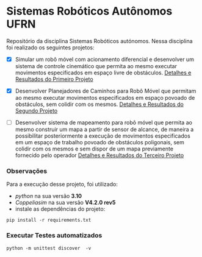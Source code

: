 # Sistemas Robóticos Autônomos UFRN

Repositório da disciplina Sistemas Robóticos autónomos.
Nessa disciplina foi realizado os seguintes projetos:

- [x]  Simular um robô móvel com acionamento diferencial e desenvolver um sistema de controle cinemático que permita ao mesmo executar movimentos especificados em espaço livre de obstáculos. [Detalhes e Resultados do Primeiro Projeto](docs/Primeiro_projeto.md)

- [x] Desenvolver Planejadores de Caminhos para Robô Móvel que
permitam ao mesmo executar movimentos especificados em espaço
povoado de obstáculos, sem colidir com os mesmos.  [Detalhes e Resultados do Segundo Projeto](docs/Segundo_projeto.md)

- [ ] Desenvolver sistema de mapeamento para robô móvel que permita ao mesmo construir um mapa a partir de sensor de alcance, de maneira a possibilitar posteriormente a execução de movimentos especificados em um espaço de trabalho povoado de obstáculos poligonais, sem colidir com os mesmos e sem dispor de um mapa previamente fornecido pelo operador [Detalhes e Resultados do Terceiro Projeto](docs/Terceiro_projeto.md)

### Observações
Para a execução desse projeto, foi utilizado:
- _python_ na sua versão __3.10__
- _Coppeliasim_ na sua versão __V4.2.0 rev5__
- instale as dependências do projeto:

```shell
pip install -r requirements.txt
```

### Executar Testes automatizados
```shell
python -m unittest discover  -v
```
